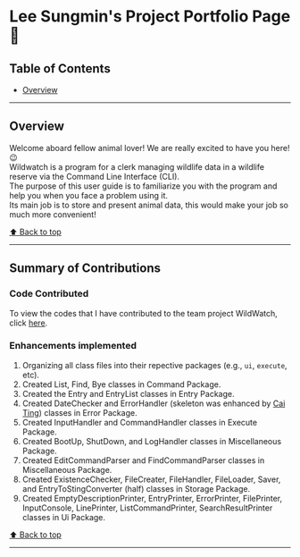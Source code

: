 # Lee Sungmin's Project Portfolio Page 🦈
  
## Table of Contents 
- [Overview](https://ay2324s1-cs2113t-w11-2.github.io/tp/team/woodenclock.html#overview)
  
--------------------------------------------------------------------------------------------------------------------------------------  
  
## Overview  
Welcome aboard fellow animal lover! We are really excited to have you here! 😉  
Wildwatch is a program for a clerk managing wildlife data in a wildlife reserve via the Command Line Interface (CLI).  
The purpose of this user guide is to familiarize you with the program and help you when you face a problem using it.  
Its main job is to store and present animal data, this would make your job so much more convenient!  

[⬆ Back to top](https://ay2324s1-cs2113t-w11-2.github.io/tp/team/woodenclock.html#table-of-contents)  
  
--------------------------------------------------------------------------------------------------------------------------------------  

## Summary of Contributions  

### Code Contributed
To view the codes that I have contributed to the team project WildWatch, click [here](https://nus-cs2113-ay2324s1.github.io/tp-dashboard/?search=woodenclock&breakdown=true).  
  
### Enhancements implemented  
1. Organizing all class files into their repective packages (e.g., `ui`, `execute`, etc).  
2. Created List, Find, Bye classes in Command Package.  
3. Created the Entry and EntryList classes in Entry Package.  
4. Created DateChecker and ErrorHandler (skeleton was enhanced by [Cai Ting](https://ay2324s1-cs2113t-w11-2.github.io/tp/team/lctxct.html)) classes in Error Package.  
5. Created InputHandler and CommandHandler classes in Execute Package.  
6. Created BootUp, ShutDown, and LogHandler classes in Miscellaneous Package.  
7. Created EditCommandParser and FindCommandParser classes in Miscellaneous Package.  
8. Created ExistenceChecker, FileCreater, FileHandler, FileLoader, Saver, and EntryToStingConverter (half) classes in Storage Package.  
9. Created EmptyDescriptionPrinter, EntryPrinter, ErrorPrinter, FilePrinter, InputConsole, LinePrinter, ListCommandPrinter, SearchResultPrinter classes in Ui Package.  
  
[⬆ Back to top](https://ay2324s1-cs2113t-w11-2.github.io/tp/team/woodenclock.html#table-of-contents)  
  
--------------------------------------------------------------------------------------------------------------------------------------  
